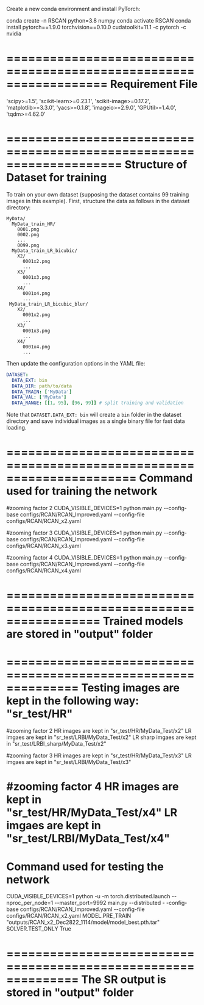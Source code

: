 
Create a new conda environment and install PyTorch:

conda create -n RSCAN python=3.8 numpy
conda activate RSCAN
conda install pytorch==1.9.0 torchvision==0.10.0 cudatoolkit=11.1 -c pytorch -c nvidia

==================================================================
Requirement File
=================================================================

 'scipy>=1.5',
 'scikit-learn>=0.23.1',
 'scikit-image>=0.17.2',
 'matplotlib>=3.3.0',
 'yacs>=0.1.8',
  'imageio>=2.9.0',
  'GPUtil>=1.4.0',
  'tqdm>=4.62.0'

====================================================================
Structure of Dataset for  training
=================================================================
To train on your own dataset (supposing the dataset contains 99 training images in this example). 
First, structure the data as follows in the dataset directory:

```
MyData/
  MyData_train_HR/
    0001.png
    0002.png
    ...
    0099.png
  MyData_train_LR_bicubic/
    X2/
      0001x2.png
      ...
    X3/
      0001x3.png
      ...
    X4/
      0001x4.png
      ...
 MyData_train_LR_bicubic_blur/
    X2/
      0001x2.png
      ...
    X3/
      0001x3.png
      ...
    X4/
      0001x4.png
      ...

```

Then update the configuration options in the YAML file:

```yaml
DATASET:
  DATA_EXT: bin
  DATA_DIR: path/to/data
  DATA_TRAIN: ['MyData']
  DATA_VAL: ['MyData']
  DATA_RANGE: [[1, 95], [96, 99]] # split training and validation
```

Note that `DATASET.DATA_EXT: bin` will create a `bin` folder in the dataset directory and save individual images as a single binary file for fast data loading.


======================================================================
Command used for training the network 
=======================================================================

#zooming factor 2
CUDA_VISIBLE_DEVICES=1 python main.py --config-base configs/RCAN/RCAN_Improved.yaml 
--config-file configs/RCAN/RCAN_x2.yaml

#zooming factor 3
CUDA_VISIBLE_DEVICES=1 python main.py --config-base configs/RCAN/RCAN_Improved.yaml 
--config-file configs/RCAN/RCAN_x3.yaml

#zooming factor 4
CUDA_VISIBLE_DEVICES=1 python main.py --config-base configs/RCAN/RCAN_Improved.yaml 
--config-file configs/RCAN/RCAN_x4.yaml

=================================================================
Trained models are stored in "output" folder
===============================================================

==============================================================
Testing images are kept in the following way: "sr_test/HR"
================================================================
#zooming factor 2
HR images are kept in "sr_test/HR/MyData_Test/x2"
LR imgaes are kept in "sr_test/LRBI/MyData_Test/x2"
LR sharp imgaes are kept in "sr_test/LRBI_sharp/MyData_Test/x2"

#zooming factor 3
HR images are kept in "sr_test/HR/MyData_Test/x3"
LR imgaes are kept in "sr_test/LRBI/MyData_Test/x3"


#zooming factor 4
HR images are kept in "sr_test/HR/MyData_Test/x4"
LR imgaes are kept in "sr_test/LRBI/MyData_Test/x4"
=================================================================
Command used for testing the network 
=====================================================================
CUDA_VISIBLE_DEVICES=1 python -u -m torch.distributed.launch --nproc_per_node=1 --master_port=9992 main.py --distributed -
-config-base configs/RCAN/RCAN_Improved.yaml --config-file configs/RCAN/RCAN_x2.yaml 
MODEL.PRE_TRAIN "outputs/RCAN_x2_Dec2822_1114/model/model_best.pth.tar" 
SOLVER.TEST_ONLY True

==============================================================
The SR output is stored in "output" folder
============================================================== 